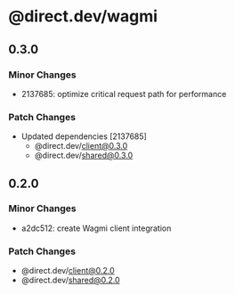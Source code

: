 # @direct.dev/wagmi

## 0.3.0

### Minor Changes

- 2137685: optimize critical request path for performance

### Patch Changes

- Updated dependencies [2137685]
  - @direct.dev/client@0.3.0
  - @direct.dev/shared@0.3.0

## 0.2.0

### Minor Changes

- a2dc512: create Wagmi client integration

### Patch Changes

- @direct.dev/client@0.2.0
- @direct.dev/shared@0.2.0
